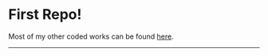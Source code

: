 # First Repo!
Most of my other coded works can be found [here](https://codepen.io/McDuckerton/).
***

  
  
  
    
